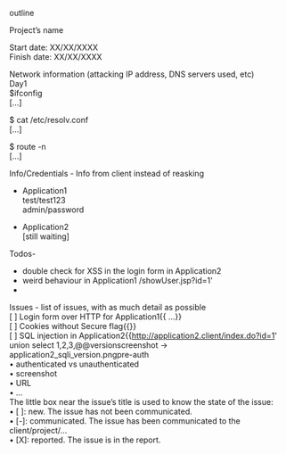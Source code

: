 outline  
  
Project’s name  
  
Start date: XX/XX/XXXX  
Finish date: XX/XX/XXXX  
  
Network information (attacking IP address, DNS servers used, etc)  
Day1  
$ifconfig  
[...]  
  
$ cat /etc/resolv.conf  
[...]  
  
$ route -n  
[...]  
  
Info/Credentials - Info from client instead of reasking  
- Application1  
test/test123  
admin/password  
  
- Application2  
[still waiting]  
  
Todos-  
- double check for XSS in the login form in Application2  
- weird behaviour in Application1 /showUser.jsp?id=1'  
-  
  
Issues - list of issues, with as much detail as possible  
[ ] Login form over HTTP for Application1{{ ...}}  
[ ] Cookies without Secure flag{{}}  
[ ] SQL injection in Application2{{http://application2.client/index.do?id=1' union select 1,2,3,@@versionscreenshot -> application2_sqli_version.pngpre-auth  
• authenticated vs unauthenticated  
• screenshot  
• URL  
• …  
The little box near the issue’s title is used to know the state of the issue:  
• [ ]: new. The issue has not been communicated.  
• [-]: communicated. The issue has been communicated to the client/project/…  
• [X]: reported. The issue is in the report.